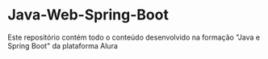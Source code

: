 # Java-Web-Spring-Boot
Este repositório contém todo o conteúdo desenvolvido na formação "Java e Spring Boot" da plataforma Alura
